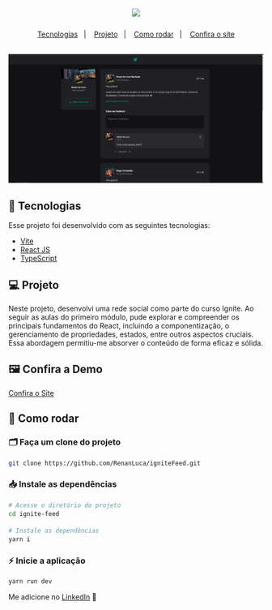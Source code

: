 <h1 align="center">
 <img src="https://user-images.githubusercontent.com/53796755/210010454-032e9f66-4b33-4d2b-921f-9218f2c54670.png" />
</h1>
<p align="center">
  <a href="#-tecnologias">Tecnologias</a>&nbsp;&nbsp;&nbsp;|&nbsp;&nbsp;&nbsp;
  <a href="#-projeto">Projeto</a>&nbsp;&nbsp;&nbsp;|&nbsp;&nbsp;&nbsp;
  <a href="#-como-rodar">Como rodar</a>&nbsp;&nbsp;&nbsp;|&nbsp;&nbsp;&nbsp;
  <a href="https://ignite-feed-coral-theta.vercel.app" target="_blank">Confira o site</a>
</p>

<br>

<img src="./src/assets/preview.png">


## 🚀 Tecnologias

Esse projeto foi desenvolvido com as seguintes tecnologias:

- [Vite](https://vitejs.dev/)
- [React JS](https://pt-br.reactjs.org/)
- [TypeScript](https://www.typescriptlang.org/)

## 💻 Projeto

Neste projeto, desenvolvi uma rede social como parte do curso Ignite. Ao seguir as aulas do primeiro módulo, pude explorar e compreender os principais fundamentos do React, incluindo a componentização, o gerenciamento de propriedades, estados, entre outros aspectos cruciais. Essa abordagem permitiu-me absorver o conteúdo de forma eficaz e sólida.

## 🖼 Confira a Demo
 <a href="https://ignite-feed-coral-theta.vercel.app" target="_blank">Confira o Site</a>

## 🔧 Como rodar


### 🗂 Faça um clone do projeto

```bash
git clone https://github.com/RenanLuca/igniteFeed.git
```

### 📥 Instale as dependências
```bash
# Acesse o diretório do projeto
cd ignite-feed

# Instale as dependências
yarn i
```

### ⚡ Inicie a aplicação
```bash
yarn run dev
```

Me adicione no [LinkedIn](https://www.linkedin.com/in/renanLuca/) :wave: